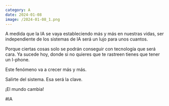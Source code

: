 ```yaml
--- 
category: A 
date: 2024-01-08 
image: /2024-01-08_1.png 
--- 
```


A medida que la IA se vaya estableciendo más y más en nuestras vidas, ser independiente de los sistemas de IA será un lujo para unos cuantos. 

Porque ciertas cosas solo se podrán conseguir con tecnología que será cara. Ya sucede hoy, donde si no quieres que te rastreen tienes que tener un I-phone. 

Este fenómeno va a crecer más y más. 

Salirte del sistema. Esa será la clave. 

¡El mundo cambia!

#IA